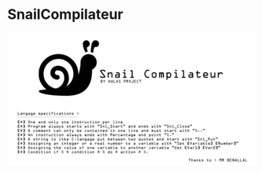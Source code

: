 # SnailCompilateur
![alt text](https://raw.githubusercontent.com/HalasProject/SnailCompilateur/master/src/description.png)
